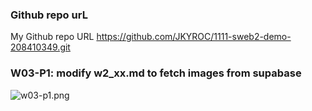 ### Github repo urL
My Github repo URL
https://github.com/JKYROC/1111-sweb2-demo-208410349.git
### W03-P1: modify w2_xx.md to fetch images from supabase

![w03-p1.png](https://skhsjlwrhersyemrmkib.supabase.co/storage/v1/object/public/javascript/demo-208410349/w03-reviews-starter/w03-p1.png)



```

```